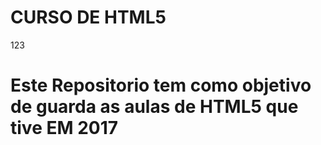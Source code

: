 # CURSO DE HTML5

123
# Este Repositorio tem como objetivo de guarda as aulas de HTML5 que tive EM 2017